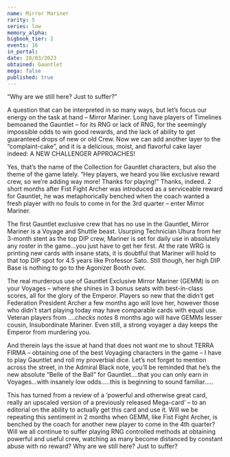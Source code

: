 ```yaml
---
name: Mirror Mariner
rarity: 5
series: low
memory_alpha:
bigbook_tier: 2
events: 16
in_portal:
date: 28/03/2023
obtained: Gauntlet
mega: false
published: true
---
```


“Why are we still here? Just to suffer?”

A question that can be interpreted in so many ways, but let’s focus our energy on the task at hand – Mirror Mariner.
Long have players of Timelines bemoaned the Gauntlet – for its RNG or lack of RNG, for the seemingly impossible odds to win good rewards, and the lack of ability to get guaranteed drops of new or old Crew.  Now we can add another layer to the “complaint-cake”, and it is a delicious, moist, and flavorful cake layer indeed: A NEW CHALLENGER APPROACHES!

Yes, that’s the name of the Collection for Gauntlet characters, but also the theme of the game lately.  “Hey players, we heard you like exclusive reward crew, so we’re adding way more!  Thanks for playing!”  Thanks, indeed.  2 short months after Fist Fight Archer was introduced as a serviceable reward for Gauntlet, he was metaphorically benched when the coach wanted a fresh player with no fouls to come in for the 3rd quarter – enter Mirror Mariner.

The first Gauntlet exclusive crew that has no use in the Gauntlet, Mirror Mariner is a Voyage and Shuttle beast.  Usurping Technician Uhura from her 3-month stent as the top DIP crew, Mariner is set for daily use in absolutely any roster in the game...you just have to get her first.  At the rate WRG is printing new cards with insane stats, it is doubtful that Mariner will hold to that top DIP spot for 4.5 years like Professor Sato.  Still though, her high DIP  Base is nothing to go to the Agonizer Booth over.

The real murderous use of Gauntlet Exclusive Mirror Mariner (GEMM) is on your Voyages – where she shines in 3 bonus seats with best-in-class scores, all for the glory of the Emperor.  Players so new that the didn’t get Federation President Archer a few months ago will love her, however those who didn’t start playing today may have comparable cards with equal use.  Veteran players from ....*checks notes* 8 months ago will have GEMMs lesser cousin, Insubordinate Mariner.  Even still, a strong voyager a day keeps the Emperor from murdering you.

And therein lays the issue at hand that does not want me to shout TERRA FIRMA – obtaining one of the best Voyaging characters in the game – I have to play Gauntlet and roll my proverbial dice.  Let’s not forget to mention across the street, in the Admiral Black note, you’ll be reminded that he’s the new absolute “Belle of the Ball” for Gauntlet....that you can only earn in Voyages...with insanely low odds.....this is beginning to sound familiar.....

This has turned from a review of a ‘powerful and otherwise great card, really an upscaled version of a previously released Mega-card’ – to an editorial on the ability to actually get this card and use it.  Will we be repeating this sentiment in 2 months when GEMM, like Fist Fight Archer, is benched by the coach for another new player to come in the 4th quarter?  Will we all continue to suffer playing RNG controlled methods at obtaining powerful and useful crew, watching as many become distanced by constant abuse with no reward?
Why are we still here? Just to suffer?
